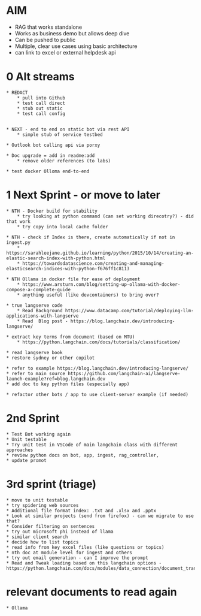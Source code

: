 # AIM
* RAG that works standalone
* Works as business demo but allows deep dive    
* Can be pushed to public   
* Multiple, clear use cases using basic architecture   
* can link to excel or external helpdesk api

# 0 Alt streams

	* REDACT
		* pull into Github
		* test call direct
		* stub out static
		* test call config

	
	* NEXT - end to end on static bot via rest API
		* simple stub of service testbed

	* Outlook bot calling api via porxy
	 
	* Doc upgrade = add in readme:add
		* remove older references (to labs)

	* test docker Olloma end-to-end


# 1 Next Sprint - or move to later

	* NTH - Docker build for stability
		* try looking at python command (can set working direcotry?) - did that work
		* try copy into local cache folder
	
	* NTH - check if Index is there, create automatically if not in ingest.py
		* https://sarahleejane.github.io/learning/python/2015/10/14/creating-an-elastic-search-index-with-python.html
		* https://towardsdatascience.com/creating-and-managing-elasticsearch-indices-with-python-f676ff1c8113

	* NTH Ollama in docker file for ease of deployment
		* https://www.arsturn.com/blog/setting-up-ollama-with-docker-compose-a-complete-guide
		* anything useful (like devcontainers) to bring over?

	* true langserve code
		* Read Background https://www.datacamp.com/tutorial/deploying-llm-applications-with-langserve
		* Read 	Blog post - https://blog.langchain.dev/introducing-langserve/

	* extract key terms from document (based on MTU)
		* https://python.langchain.com/docs/tutorials/classification/

	* read langserve book
	* restore sydney or other copilot

	* refer to example https://blog.langchain.dev/introducing-langserve/
	* refer to main source https://github.com/langchain-ai/langserve-launch-example?ref=blog.langchain.dev
	* add doc to key python files (especially app)

	* refactor other bots / app to use client-server example (if needed)
	



# 2nd Sprint
	* Test Bot working again
	* Unit testable
	* Try unit test in VSCode of main langchain class with different approaches
	* review python docs on bot, app, ingest, rag_controller,
	* update promot
	
# 3rd sprint (triage)
	* move to unit testable 
	* try spidering web sources
	* Additional file format index: .txt and .xlsx and .pptx
	* Look at similar projects (send from firefox) - can we migrate to use that?
	* Consider filtering on sentences
	* try out microsoft phi instead of llama
	* similar client search
	* decide how to list topics
	* read info from key excel files (like questions or topics)
	* nth doc at module level for ingest and others
	* try out email generation - can I improve the prompt
	* Read and Tweak loading based on this langchain options -https://python.langchain.com/docs/modules/data_connection/document_transformers/

# relevant documents to read again
	* Ollama 
	
